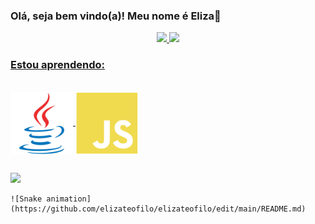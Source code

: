 ### Olá, seja bem vindo(a)! Meu nome é Eliza👋
<div align="center">
  <a href="https://github.com/elizateofilo">
  <img height="150em" src="https://github-readme-stats.vercel.app/api?username=elizateofilo&show_icons=true&theme=dark&include_all_commits=true&count_public=true"/>
  <img height="150em" src="https://github-readme-stats.vercel.app/api/top-langs/?username=elizateofilo&layout=compact&langs_count=7&theme=dark"/>
</div>

### Estou aprendendo: 

<div style="display: inline_block"><br>
  <img align="center" alt="Java" height="100" width="100" src="https://raw.githubusercontent.com/devicons/devicon/master/icons/java/java-original.svg">
  <img align="center" alt="js" height="100" width="100" src="https://raw.githubusercontent.com/devicons/devicon/master/icons/javascript/javascript-plain.svg">
</div>
  
##
  
 <div> 
    <a href = "mailto:maria.eliza61@aluno.ifce.edu.br"><img src="https://img.shields.io/badge/-Gmail-%23333?style=for-the-badge&logo=gmail&logoColor=white" target="_blank"></a>
   
   
    ![Snake animation](https://github.com/elizateofilo/elizateofilo/edit/main/README.md)
   </div>
